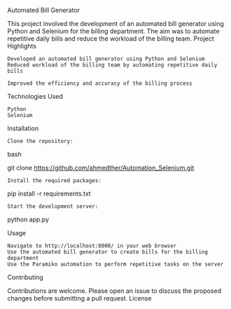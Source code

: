 Automated Bill Generator

This project involved the development of an automated bill generator using Python and Selenium for the billing department. The aim was to automate repetitive daily bills and reduce the workload of the billing team.
Project Highlights

    Developed an automated bill generator using Python and Selenium
    Reduced workload of the billing team by automating repetitive daily bills

    Improved the efficiency and accuracy of the billing process

Technologies Used

    Python
    Selenium

Installation

    Clone the repository:

bash

git clone https://github.com/ahmedther/Automation_Selenium.git

    Install the required packages:

pip install -r requirements.txt

    Start the development server:

python app.py

Usage

    Navigate to http://localhost:8000/ in your web browser
    Use the automated bill generator to create bills for the billing department
    Use the Paramiko automation to perform repetitive tasks on the server

Contributing

Contributions are welcome. Please open an issue to discuss the proposed changes before submitting a pull request.
License
